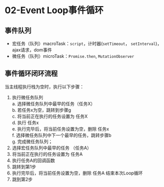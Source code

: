 # 02-Event Loop事件循环

## 事件队列

- 宏任务（队列）macroTask：`script`，计时器(`setTimeout`， `setInterval`)，ajax请求，dom事件
- 微任务（队列）microTask：`Promise.then`, `MutationObserver` 

## 事件循环闭环流程
当主线程执行栈为空时，执行以下步骤：

1. 执行微任务队列  
    a. 选择微任务队列中最早的任务（任务X）  
    b. 若任务x为空，跳转到步骤g  
    c. 将当前正在执行的任务设置为 任务X  
    d. 执行 任务x  
    e. 执行完毕后，将当前任务设置为空，删除 任务x  
    f. 选择微任务队列中下一个最早的任务，跳转步骤b  
    g. 完成微任务队列；  
2. 选择宏任务队列中最早的任务 （任务A）
3. 将当前正在执行的任务设置为 任务A
4. 执行任务A的回调函数
5. 跳转到第1步
6. 执行完毕后，将当前任务设置为空，删除 任务A 结束本次Loop循环
7. 跳到第2步

